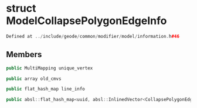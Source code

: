 # struct ModelCollapsePolygonEdgeInfo

```cpp
Defined at ../include/geode/common/modifier/model/information.h#46
```

## Members

```cpp
public MultiMapping unique_vertex

```

```cpp
public array old_cmvs

```

```cpp
public flat_hash_map line_info

```

```cpp
public absl::flat_hash_map<uuid, absl::InlinedVector<CollapsePolygonEdgeInfo, 1> > surface_info

```



